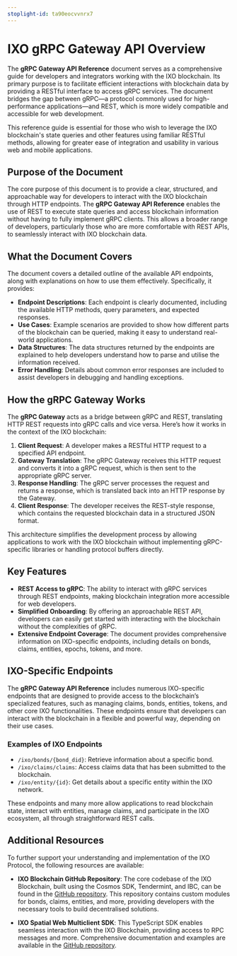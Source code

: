 ```yaml
---
stoplight-id: ta90eocvvnrx7
---
```


# IXO gRPC Gateway API Overview

The **gRPC Gateway API Reference** document serves as a comprehensive guide for developers and integrators working with the IXO blockchain. Its primary purpose is to facilitate efficient interactions with blockchain data by providing a RESTful interface to access gRPC services. The document bridges the gap between gRPC—a protocol commonly used for high-performance applications—and REST, which is more widely compatible and accessible for web development.

This reference guide is essential for those who wish to leverage the IXO blockchain's state queries and other features using familiar RESTful methods, allowing for greater ease of integration and usability in various web and mobile applications.

## Purpose of the Document

The core purpose of this document is to provide a clear, structured, and approachable way for developers to interact with the IXO blockchain through HTTP endpoints. The **gRPC Gateway API Reference** enables the use of REST to execute state queries and access blockchain information without having to fully implement gRPC clients. This allows a broader range of developers, particularly those who are more comfortable with REST APIs, to seamlessly interact with IXO blockchain data.

## What the Document Covers

The document covers a detailed outline of the available API endpoints, along with explanations on how to use them effectively. Specifically, it provides:

- **Endpoint Descriptions**: Each endpoint is clearly documented, including the available HTTP methods, query parameters, and expected responses.
- **Use Cases**: Example scenarios are provided to show how different parts of the blockchain can be queried, making it easy to understand real-world applications.
- **Data Structures**: The data structures returned by the endpoints are explained to help developers understand how to parse and utilise the information received.
- **Error Handling**: Details about common error responses are included to assist developers in debugging and handling exceptions.

## How the gRPC Gateway Works

The **gRPC Gateway** acts as a bridge between gRPC and REST, translating HTTP REST requests into gRPC calls and vice versa. Here’s how it works in the context of the IXO blockchain:

1. **Client Request**: A developer makes a RESTful HTTP request to a specified API endpoint.
2. **Gateway Translation**: The gRPC Gateway receives this HTTP request and converts it into a gRPC request, which is then sent to the appropriate gRPC server.
3. **Response Handling**: The gRPC server processes the request and returns a response, which is translated back into an HTTP response by the Gateway.
4. **Client Response**: The developer receives the REST-style response, which contains the requested blockchain data in a structured JSON format.

This architecture simplifies the development process by allowing applications to work with the IXO blockchain without implementing gRPC-specific libraries or handling protocol buffers directly.

## Key Features

- **REST Access to gRPC**: The ability to interact with gRPC services through REST endpoints, making blockchain integration more accessible for web developers.
- **Simplified Onboarding**: By offering an approachable REST API, developers can easily get started with interacting with the blockchain without the complexities of gRPC.
- **Extensive Endpoint Coverage**: The document provides comprehensive information on IXO-specific endpoints, including details on bonds, claims, entities, epochs, tokens, and more.

## IXO-Specific Endpoints

The **gRPC Gateway API Reference** includes numerous IXO-specific endpoints that are designed to provide access to the blockchain’s specialized features, such as managing claims, bonds, entities, tokens, and other core IXO functionalities. These endpoints ensure that developers can interact with the blockchain in a flexible and powerful way, depending on their use cases.

### Examples of IXO Endpoints

- `/ixo/bonds/{bond_did}`: Retrieve information about a specific bond.
- `/ixo/claims/claims`: Access claims data that has been submitted to the blockchain.
- `/ixo/entity/{id}`: Get details about a specific entity within the IXO network.

These endpoints and many more allow applications to read blockchain state, interact with entities, manage claims, and participate in the IXO ecosystem, all through straightforward REST calls.

## Additional Resources

To further support your understanding and implementation of the IXO Protocol, the following resources are available:

- **IXO Blockchain GitHub Repository**: The core codebase of the IXO Blockchain, built using the Cosmos SDK, Tendermint, and IBC, can be found in the [GitHub repository](https://github.com/ixofoundation/ixo-blockchain). This repository contains custom modules for bonds, claims, entities, and more, providing developers with the necessary tools to build decentralised solutions.

- **IXO Spatial Web Multiclient SDK**: This TypeScript SDK enables seamless interaction with the IXO Blockchain, providing access to RPC messages and more. Comprehensive documentation and examples are available in the [GitHub repository](https://github.com/ixofoundation/ixo-MultiClient-SDK).

